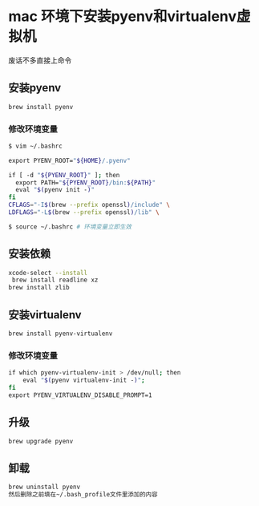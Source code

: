 # mac 环境下安装pyenv和virtualenv虚拟机
废话不多直接上命令
## 安装pyenv
```bash
brew install pyenv
```
### 修改环境变量

```bash
$ vim ~/.bashrc

export PYENV_ROOT="${HOME}/.pyenv"

if [ -d "${PYENV_ROOT}" ]; then
  export PATH="${PYENV_ROOT}/bin:${PATH}"
  eval "$(pyenv init -)"
fi
CFLAGS="-I$(brew --prefix openssl)/include" \
LDFLAGS="-L$(brew --prefix openssl)/lib" \

$ source ~/.bashrc # 环境变量立即生效
```

## 安装依赖
```bash
xcode-select --install
 brew install readline xz
brew install zlib
```

## 安装virtualenv
```bash
brew install pyenv-virtualenv
```
### 修改环境变量
```bash
if which pyenv-virtualenv-init > /dev/null; then 
    eval "$(pyenv virtualenv-init -)"; 
fi
export PYENV_VIRTUALENV_DISABLE_PROMPT=1
```

## 升级
```bash
brew upgrade pyenv
```

## 卸载
```bash
brew uninstall pyenv
然后删除之前填在~/.bash_profile文件里添加的内容
```




